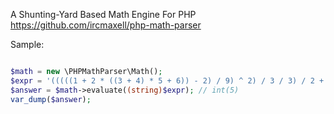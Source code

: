 
A Shunting-Yard Based Math Engine For PHP
https://github.com/ircmaxell/php-math-parser

Sample:

```php

$math = new \PHPMathParser\Math();
$expr = '(((((1 + 2 * ((3 + 4) * 5 + 6)) - 2) / 9) ^ 2) / 3 / 3) / 2 + 0.5';
$answer = $math->evaluate((string)$expr); // int(5)
var_dump($answer);

```
